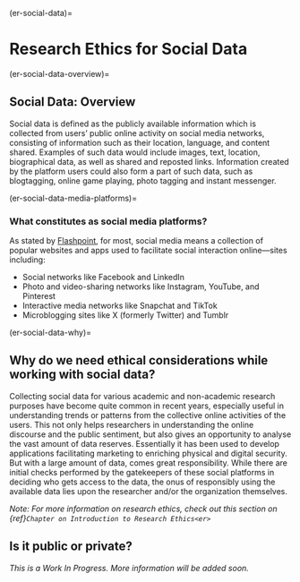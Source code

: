 (er-social-data)=

# Research Ethics for Social Data

(er-social-data-overview)=
## Social Data: Overview

Social data is defined as the publicly available information which is collected from users’ public online activity on social media networks, consisting of information such as their location, language, and content shared. 
Examples of such data would include images, text, location, biographical data, as well as shared and reposted links.
Information created by the platform users could also form a part of such data, such as blogtagging, online game playing, photo tagging and instant messenger.

(er-social-data-media-platforms)=
### What constitutes as social media platforms?

As stated by [Flashpoint](https://flashpoint.io/blog/social-data-enhanced-security/), for most, social media means a collection of popular websites and apps used to facilitate social interaction online—sites including:

* Social networks like Facebook and LinkedIn
* Photo and video-sharing networks like Instagram, YouTube, and Pinterest
* Interactive media networks like Snapchat and TikTok
* Microblogging sites like X (formerly Twitter) and Tumblr

(er-social-data-why)=
## Why do we need ethical considerations while working with social data?

Collecting social data for various academic and non-academic research purposes have become quite common in recent years, especially useful in understanding trends or patterns from the collective online activities of the users. 
This not only helps researchers in understanding the online discourse and the public sentiment, but also gives an opportunity to analyse the vast amount of data reserves. 
Essentially it has been used to develop applications facilitating marketing to enriching physical and digital security.
But with a large amount of data, comes great responsibility.
While there are initial checks performed by the gatekeepers of these social platforms in deciding who gets access to the data, the onus of responsibly using the available data lies upon the researcher and/or the organization themselves. 

_Note: For more information on research ethics, check out this section on {ref}`Chapter on Introduction to Research Ethics<er>`_


## Is it public or private?



*_This is a Work In Progress. More information will be added soon._*

